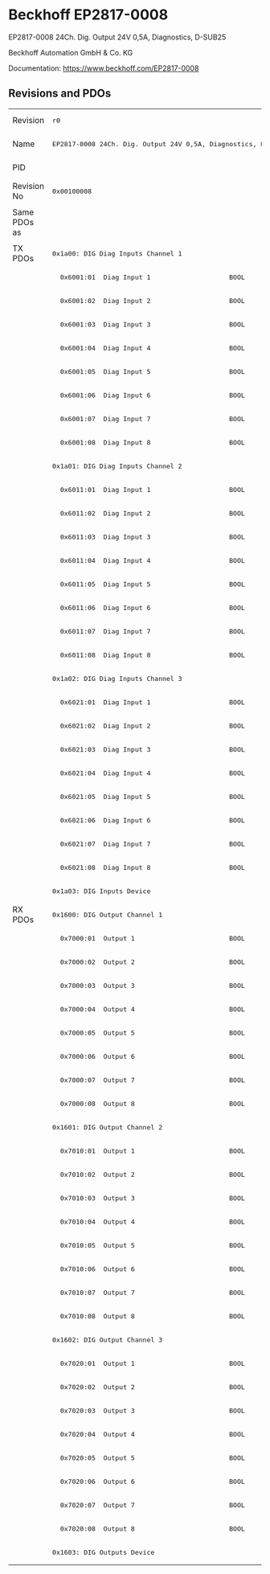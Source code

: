 # Beckhoff EP2817-0008

EP2817-0008 24Ch. Dig. Output 24V 0,5A, Diagnostics, D-SUB25

Beckhoff Automation GmbH & Co. KG

Documentation: <a href="https://www.beckhoff.com/EP2817-0008">https://www.beckhoff.com/EP2817-0008</a>

## Revisions and PDOs
<table>
<tr >
<td class="first">Revision</td>
<td ><pre>r0</pre></td>
<td ><pre>r1</pre></td>
<td ><pre>r2</pre></td>
<td ><pre>r3</pre></td>
</tr>
<tr >
<td class="first">Name</td>
<td ><pre>EP2817-0008 24Ch. Dig. Output 24V 0,5A, Diagnostics, D-SUB25</pre></td>
<td  colspan=3 align="center"><pre>EP2817-0008 24Ch. Dig. Output 24V 0,5A, Diagnostics, DSUB-25</pre></td>
</tr>
<tr >
<td class="first">PID</td>
<td  colspan=4 align="center"><pre>0x0b014052</pre></td>
</tr>
<tr >
<td class="first">Revision No</td>
<td ><pre>0x00100008</pre></td>
<td ><pre>0x00110008</pre></td>
<td ><pre>0x00120008</pre></td>
<td ><pre>0x00130008</pre></td>
</tr>
<tr >
<td class="first">Same PDOs as</td>
<td  colspan=4 align="center"><pre><a href="EPP2817-0008">EPP2817-0008 r0</a><br/><a href="EPP2817-0008">EPP2817-0008 r1</a><br/><a href="EPP2817-0008">EPP2817-0008 r2</a></pre></td>
</tr>
<tr class="txpdo pdosection">
<td class="first" rowspan=28 valign=top>TX PDOs</td>
<td colspan=4 align="left"><pre>0x1a00: DIG Diag Inputs Channel 1</pre></td>
<td></td>
</tr>
<tr class="txpdo">
<td class="first" colspan=4 align="left"><pre>  0x6001:01  Diag Input 1                    BOOL</pre></td>
</tr>
<tr class="txpdo">
<td class="first" colspan=4 align="left"><pre>  0x6001:02  Diag Input 2                    BOOL</pre></td>
</tr>
<tr class="txpdo">
<td class="first" colspan=4 align="left"><pre>  0x6001:03  Diag Input 3                    BOOL</pre></td>
</tr>
<tr class="txpdo">
<td class="first" colspan=4 align="left"><pre>  0x6001:04  Diag Input 4                    BOOL</pre></td>
</tr>
<tr class="txpdo">
<td class="first" colspan=4 align="left"><pre>  0x6001:05  Diag Input 5                    BOOL</pre></td>
</tr>
<tr class="txpdo">
<td class="first" colspan=4 align="left"><pre>  0x6001:06  Diag Input 6                    BOOL</pre></td>
</tr>
<tr class="txpdo">
<td class="first" colspan=4 align="left"><pre>  0x6001:07  Diag Input 7                    BOOL</pre></td>
</tr>
<tr class="txpdo">
<td class="first" colspan=4 align="left"><pre>  0x6001:08  Diag Input 8                    BOOL</pre></td>
</tr>
<tr class="txpdo pdosection">
<td class="first" colspan=4 align="left"><pre>0x1a01: DIG Diag Inputs Channel 2</pre></td>
</tr>
<tr class="txpdo">
<td class="first" colspan=4 align="left"><pre>  0x6011:01  Diag Input 1                    BOOL</pre></td>
</tr>
<tr class="txpdo">
<td class="first" colspan=4 align="left"><pre>  0x6011:02  Diag Input 2                    BOOL</pre></td>
</tr>
<tr class="txpdo">
<td class="first" colspan=4 align="left"><pre>  0x6011:03  Diag Input 3                    BOOL</pre></td>
</tr>
<tr class="txpdo">
<td class="first" colspan=4 align="left"><pre>  0x6011:04  Diag Input 4                    BOOL</pre></td>
</tr>
<tr class="txpdo">
<td class="first" colspan=4 align="left"><pre>  0x6011:05  Diag Input 5                    BOOL</pre></td>
</tr>
<tr class="txpdo">
<td class="first" colspan=4 align="left"><pre>  0x6011:06  Diag Input 6                    BOOL</pre></td>
</tr>
<tr class="txpdo">
<td class="first" colspan=4 align="left"><pre>  0x6011:07  Diag Input 7                    BOOL</pre></td>
</tr>
<tr class="txpdo">
<td class="first" colspan=4 align="left"><pre>  0x6011:08  Diag Input 8                    BOOL</pre></td>
</tr>
<tr class="txpdo pdosection">
<td class="first" colspan=4 align="left"><pre>0x1a02: DIG Diag Inputs Channel 3</pre></td>
</tr>
<tr class="txpdo">
<td class="first" colspan=4 align="left"><pre>  0x6021:01  Diag Input 1                    BOOL</pre></td>
</tr>
<tr class="txpdo">
<td class="first" colspan=4 align="left"><pre>  0x6021:02  Diag Input 2                    BOOL</pre></td>
</tr>
<tr class="txpdo">
<td class="first" colspan=4 align="left"><pre>  0x6021:03  Diag Input 3                    BOOL</pre></td>
</tr>
<tr class="txpdo">
<td class="first" colspan=4 align="left"><pre>  0x6021:04  Diag Input 4                    BOOL</pre></td>
</tr>
<tr class="txpdo">
<td class="first" colspan=4 align="left"><pre>  0x6021:05  Diag Input 5                    BOOL</pre></td>
</tr>
<tr class="txpdo">
<td class="first" colspan=4 align="left"><pre>  0x6021:06  Diag Input 6                    BOOL</pre></td>
</tr>
<tr class="txpdo">
<td class="first" colspan=4 align="left"><pre>  0x6021:07  Diag Input 7                    BOOL</pre></td>
</tr>
<tr class="txpdo">
<td class="first" colspan=4 align="left"><pre>  0x6021:08  Diag Input 8                    BOOL</pre></td>
</tr>
<tr class="txpdo pdosection">
<td class="first" colspan=4 align="left"><pre>0x1a03: DIG Inputs Device</pre></td>
</tr>
<tr class="rxpdo pdosection">
<td class="first" rowspan=28 valign=top>RX PDOs</td>
<td colspan=4 align="left"><pre>0x1600: DIG Output Channel 1</pre></td>
<td></td>
</tr>
<tr class="rxpdo">
<td class="first" colspan=4 align="left"><pre>  0x7000:01  Output 1                        BOOL</pre></td>
</tr>
<tr class="rxpdo">
<td class="first" colspan=4 align="left"><pre>  0x7000:02  Output 2                        BOOL</pre></td>
</tr>
<tr class="rxpdo">
<td class="first" colspan=4 align="left"><pre>  0x7000:03  Output 3                        BOOL</pre></td>
</tr>
<tr class="rxpdo">
<td class="first" colspan=4 align="left"><pre>  0x7000:04  Output 4                        BOOL</pre></td>
</tr>
<tr class="rxpdo">
<td class="first" colspan=4 align="left"><pre>  0x7000:05  Output 5                        BOOL</pre></td>
</tr>
<tr class="rxpdo">
<td class="first" colspan=4 align="left"><pre>  0x7000:06  Output 6                        BOOL</pre></td>
</tr>
<tr class="rxpdo">
<td class="first" colspan=4 align="left"><pre>  0x7000:07  Output 7                        BOOL</pre></td>
</tr>
<tr class="rxpdo">
<td class="first" colspan=4 align="left"><pre>  0x7000:08  Output 8                        BOOL</pre></td>
</tr>
<tr class="rxpdo pdosection">
<td class="first" colspan=4 align="left"><pre>0x1601: DIG Output Channel 2</pre></td>
</tr>
<tr class="rxpdo">
<td class="first" colspan=4 align="left"><pre>  0x7010:01  Output 1                        BOOL</pre></td>
</tr>
<tr class="rxpdo">
<td class="first" colspan=4 align="left"><pre>  0x7010:02  Output 2                        BOOL</pre></td>
</tr>
<tr class="rxpdo">
<td class="first" colspan=4 align="left"><pre>  0x7010:03  Output 3                        BOOL</pre></td>
</tr>
<tr class="rxpdo">
<td class="first" colspan=4 align="left"><pre>  0x7010:04  Output 4                        BOOL</pre></td>
</tr>
<tr class="rxpdo">
<td class="first" colspan=4 align="left"><pre>  0x7010:05  Output 5                        BOOL</pre></td>
</tr>
<tr class="rxpdo">
<td class="first" colspan=4 align="left"><pre>  0x7010:06  Output 6                        BOOL</pre></td>
</tr>
<tr class="rxpdo">
<td class="first" colspan=4 align="left"><pre>  0x7010:07  Output 7                        BOOL</pre></td>
</tr>
<tr class="rxpdo">
<td class="first" colspan=4 align="left"><pre>  0x7010:08  Output 8                        BOOL</pre></td>
</tr>
<tr class="rxpdo pdosection">
<td class="first" colspan=4 align="left"><pre>0x1602: DIG Output Channel 3</pre></td>
</tr>
<tr class="rxpdo">
<td class="first" colspan=4 align="left"><pre>  0x7020:01  Output 1                        BOOL</pre></td>
</tr>
<tr class="rxpdo">
<td class="first" colspan=4 align="left"><pre>  0x7020:02  Output 2                        BOOL</pre></td>
</tr>
<tr class="rxpdo">
<td class="first" colspan=4 align="left"><pre>  0x7020:03  Output 3                        BOOL</pre></td>
</tr>
<tr class="rxpdo">
<td class="first" colspan=4 align="left"><pre>  0x7020:04  Output 4                        BOOL</pre></td>
</tr>
<tr class="rxpdo">
<td class="first" colspan=4 align="left"><pre>  0x7020:05  Output 5                        BOOL</pre></td>
</tr>
<tr class="rxpdo">
<td class="first" colspan=4 align="left"><pre>  0x7020:06  Output 6                        BOOL</pre></td>
</tr>
<tr class="rxpdo">
<td class="first" colspan=4 align="left"><pre>  0x7020:07  Output 7                        BOOL</pre></td>
</tr>
<tr class="rxpdo">
<td class="first" colspan=4 align="left"><pre>  0x7020:08  Output 8                        BOOL</pre></td>
</tr>
<tr class="rxpdo pdosection">
<td class="first" colspan=4 align="left"><pre>0x1603: DIG Outputs Device</pre></td>
</tr>
</table>

